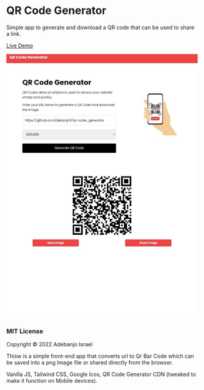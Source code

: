# QR Code Generator

Simple app to generate and download a QR code that can be used to share a link.

[Live Demo](https://qrbarcode-generator.netlify.app)

<img src="img/screen.jpg">




### MIT License

Copyright &copy; 2022 Adebanjo Israel

Thisw is a simple front-end app that converts url to Qr Bar Code which can be saved into a png Image file or shared directly from the browser.

Vanilla JS, Tailwind CSS, Google Icos, QR Code Generator CDN (tweaked to make it function on Mobile devices).
